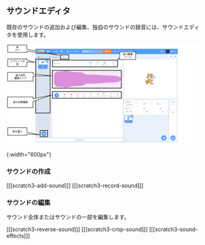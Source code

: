 ## サウンドエディタ

既存のサウンドの追加および編集、独自のサウンドの録音には、サウンドエディタを使用します。

![音タブの注釈付きスクリーンショット](images/Scratch-Sound-tab.png){:width="600px"}

### サウンドの作成

\[[[scratch3-add-sound]]\] \[[[scratch3-record-sound\]]]

### サウンドの編集

サウンド全体またはサウンドの一部を編集します。

\[[[scratch3-reverse-sound]]\] \[[[scratch3-crop-sound\]]] [[[scratch3-sound-effects]]]
